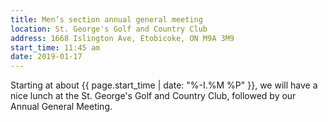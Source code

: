 ```yaml
---
title: Men’s section annual general meeting
location: St. George's Golf and Country Club
address: 1668 Islington Ave, Etobicoke, ON M9A 3M9
start_time: 11:45 am
date: 2019-01-17
---
```


Starting at about {{ page.start_time | date: "%-I.%M %P" }}, we will have a nice
lunch at the St. George's Golf and Country Club, followed by our Annual General
Meeting.
